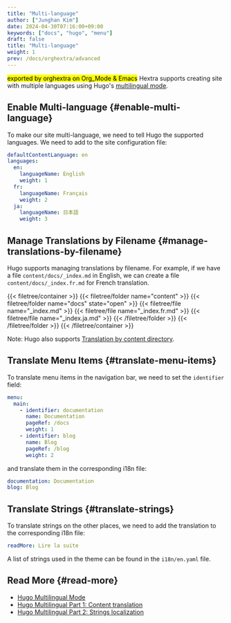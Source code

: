 ```yaml
---
title: "Multi-language"
author: ["Junghan Kim"]
date: 2024-04-30T07:16:00+09:00
keywords: ["docs", "hugo", "menu"]
draft: false
title: "Multi-language"
weight: 1
prev: /docs/orghextra/advanced
---
```


<mark>exported by orghextra on Org_Mode &amp; Emacs</mark> Hextra supports creating site with multiple languages using Hugo's [multilingual mode](https://gohugo.io/content-management/multilingual/).

<!--more-->


## Enable Multi-language {#enable-multi-language}

To make our site multi-language, we need to tell Hugo the supported languages. We need to add to the site configuration file:

```yaml { linenos=false,filename="hugo.yaml" }
defaultContentLanguage: en
languages:
  en:
    languageName: English
    weight: 1
  fr:
    languageName: Français
    weight: 2
  ja:
    languageName: 日本語
    weight: 3
```


## Manage Translations by Filename {#manage-translations-by-filename}

Hugo supports managing translations by filename. For example, if we have a file `content/docs/_index.md` in English, we can create a file `content/docs/_index.fr.md` for French translation.

{{< filetree/container >}}
  {{< filetree/folder name="content" >}}
    {{< filetree/folder name="docs" state="open" >}}
      {{< filetree/file name="_index.md" >}}
      {{< filetree/file name="_index.fr.md" >}}
      {{< filetree/file name="_index.ja.md" >}}
    {{< /filetree/folder >}}
  {{< /filetree/folder >}}
{{< /filetree/container >}}

Note: Hugo also supports [Translation by content directory](https://gohugo.io/content-management/multilingual/#translation-by-content-directory).


## Translate Menu Items {#translate-menu-items}

To translate menu items in the navigation bar, we need to set the `identifier` field:

```yaml { linenos=false,filename="hugo.yaml" }
menu:
  main:
    - identifier: documentation
      name: Documentation
      pageRef: /docs
      weight: 1
    - identifier: blog
      name: Blog
      pageRef: /blog
      weight: 2
```

and translate them in the corresponding i18n file:

```yaml { linenos=false,filename="i18n/fr.yaml" }
documentation: Documentation
blog: Blog
```


## Translate Strings {#translate-strings}

To translate strings on the other places, we need to add the translation to the corresponding i18n file:

```yaml { linenos=false,filename="i18n/fr.yaml" }
readMore: Lire la suite
```

A list of strings used in the theme can be found in the `i18n/en.yaml` file.


## Read More {#read-more}

-   [Hugo Multilingual Mode](https://gohugo.io/content-management/multilingual/)
-   [Hugo Multilingual Part 1: Content translation](https://www.regisphilibert.com/blog/2018/08/hugo-multilingual-part-1-managing-content-translation/)
-   [Hugo Multilingual Part 2: Strings localization](https://www.regisphilibert.com/blog/2018/08/hugo-multilingual-part-2-i18n-string-localization/)
